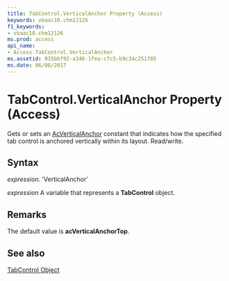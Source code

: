 ```yaml
---
title: TabControl.VerticalAnchor Property (Access)
keywords: vbaac10.chm12126
f1_keywords:
- vbaac10.chm12126
ms.prod: access
api_name:
- Access.TabControl.VerticalAnchor
ms.assetid: 035bbf92-a346-1fea-c7c5-b9c34c251705
ms.date: 06/08/2017
---
```



# TabControl.VerticalAnchor Property (Access)

Gets or sets an [AcVerticalAnchor](Access.AcVerticalAnchor.md) constant that indicates how the specified tab control is anchored vertically within its layout. Read/write.


## Syntax

 _expression_. 'VerticalAnchor'

 _expression_ A variable that represents a **TabControl** object.


## Remarks

The default value is  **acVerticalAnchorTop**.


## See also


[TabControl Object](Access.TabControl.md)

